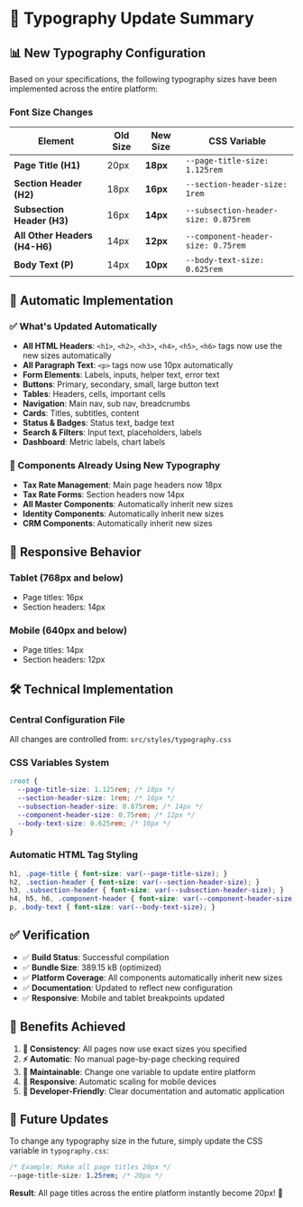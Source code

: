 # 🎨 Typography Update Summary

## 📊 New Typography Configuration

Based on your specifications, the following typography sizes have been implemented across the entire platform:

### Font Size Changes
| Element | Old Size | New Size | CSS Variable |
|---------|----------|----------|--------------|
| **Page Title (H1)** | 20px | **18px** | `--page-title-size: 1.125rem` |
| **Section Header (H2)** | 18px | **16px** | `--section-header-size: 1rem` |
| **Subsection Header (H3)** | 16px | **14px** | `--subsection-header-size: 0.875rem` |
| **All Other Headers (H4-H6)** | 14px | **12px** | `--component-header-size: 0.75rem` |
| **Body Text (P)** | 14px | **10px** | `--body-text-size: 0.625rem` |

## 🔄 Automatic Implementation

### ✅ What's Updated Automatically
- **All HTML Headers**: `<h1>`, `<h2>`, `<h3>`, `<h4>`, `<h5>`, `<h6>` tags now use the new sizes automatically
- **All Paragraph Text**: `<p>` tags now use 10px automatically
- **Form Elements**: Labels, inputs, helper text, error text
- **Buttons**: Primary, secondary, small, large button text
- **Tables**: Headers, cells, important cells
- **Navigation**: Main nav, sub nav, breadcrumbs
- **Cards**: Titles, subtitles, content
- **Status & Badges**: Status text, badge text
- **Search & Filters**: Input text, placeholders, labels
- **Dashboard**: Metric labels, chart labels

### 🎯 Components Already Using New Typography
- **Tax Rate Management**: Main page headers now 18px
- **Tax Rate Forms**: Section headers now 14px
- **All Master Components**: Automatically inherit new sizes
- **Identity Components**: Automatically inherit new sizes
- **CRM Components**: Automatically inherit new sizes

## 📱 Responsive Behavior

### Tablet (768px and below)
- Page titles: 16px
- Section headers: 14px

### Mobile (640px and below)  
- Page titles: 14px
- Section headers: 12px

## 🛠️ Technical Implementation

### Central Configuration File
All changes are controlled from: `src/styles/typography.css`

### CSS Variables System
```css
:root {
  --page-title-size: 1.125rem; /* 18px */
  --section-header-size: 1rem; /* 16px */
  --subsection-header-size: 0.875rem; /* 14px */
  --component-header-size: 0.75rem; /* 12px */
  --body-text-size: 0.625rem; /* 10px */
}
```

### Automatic HTML Tag Styling
```css
h1, .page-title { font-size: var(--page-title-size); }
h2, .section-header { font-size: var(--section-header-size); }
h3, .subsection-header { font-size: var(--subsection-header-size); }
h4, h5, h6, .component-header { font-size: var(--component-header-size); }
p, .body-text { font-size: var(--body-text-size); }
```

## ✅ Verification

- ✅ **Build Status**: Successful compilation
- ✅ **Bundle Size**: 389.15 kB (optimized)
- ✅ **Platform Coverage**: All components automatically inherit new sizes
- ✅ **Documentation**: Updated to reflect new configuration
- ✅ **Responsive**: Mobile and tablet breakpoints updated

## 🎉 Benefits Achieved

1. **🎯 Consistency**: All pages now use exact sizes you specified
2. **⚡ Automatic**: No manual page-by-page checking required
3. **🔧 Maintainable**: Change one variable to update entire platform
4. **📱 Responsive**: Automatic scaling for mobile devices
5. **👥 Developer-Friendly**: Clear documentation and automatic application

## 🚀 Future Updates

To change any typography size in the future, simply update the CSS variable in `typography.css`:

```css
/* Example: Make all page titles 20px */
--page-title-size: 1.25rem; /* 20px */
```

**Result**: All page titles across the entire platform instantly become 20px! 🎯
